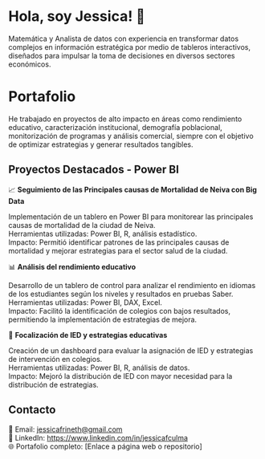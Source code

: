 # Hola, soy Jessica! 👋

Matemática y Analista de datos con experiencia en transformar datos complejos en información estratégica por medio de tableros interactivos, diseñados para impulsar la toma de decisiones en diversos sectores económicos.
# Portafolio

He trabajado en proyectos de alto impacto en áreas como rendimiento educativo, caracterización institucional, demografía poblacional, monitorización de programas y análisis comercial, siempre con el objetivo de optimizar estrategias y generar resultados tangibles.

## Proyectos Destacados - Power BI

📈 **Seguimiento de las Principales causas de Mortalidad de Neiva con Big Data**

Implementación de un tablero en Power BI para monitorear las principales causas de mortalidad de la ciudad de Neiva.                 
Herramientas utilizadas: Power BI, R, análisis estadístico.                        
Impacto: Permitió identificar patrones de las principales causas de mortalidad y mejorar estrategias para el sector salud de la ciudad.

📊 **Análisis del rendimiento educativo**

Desarrollo de un tablero de control para analizar el rendimiento en idiomas de los estudiantes según los niveles y resultados en pruebas Saber.     
Herramientas utilizadas: Power BI, DAX, Excel.       
Impacto: Facilitó la identificación de colegios con bajos resultados, permitiendo la implementación de estrategias de mejora.

🎯 **Focalización de IED y estrategias educativas**

Creación de un dashboard para evaluar la asignación de IED y estrategias de intervención en colegios.        
Herramientas utilizadas: Power BI, R, análisis de datos.         
Impacto: Mejoró la distribución de IED con mayor necesidad para la distribución de estrategias.

## Contacto

📧 Email: jessicafrineth@gmail.com  
💼 LinkedIn: https://www.linkedin.com/in/jessicafculma      
🌐 Portafolio completo: [Enlace a página web o repositorio]

